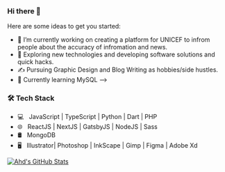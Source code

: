 ### Hi there 👋


Here are some ideas to get you started:

- 🔭 I’m currently working on creating a platform for UNICEF to infrom people about the accuracy of infromation and news.
- 🤔 Exploring new technologies and developing software solutions and quick hacks.
- ✍️ Pursuing Graphic Design and Blog Writing as hobbies/side hustles.
- 🔧 Currently learning MySQL
-->
<h3>🛠 Tech Stack</h3>

- 💻 &nbsp; JavaScript | TypeScript | Python | Dart | PHP
- 🌐 &nbsp; ReactJS | NextJS | GatsbyJS | NodeJS | Sass
- 🛢 &nbsp;  MongoDB
- 🖥 &nbsp; Illustrator| Photoshop | InkScape | Gimp | Figma | Adobe Xd



[![Ahd's GitHub Stats](https://github-readme-stats.vercel.app/api?username=Zeus3hd&show_icons=true)](https://github.com/Zeus3hd)
